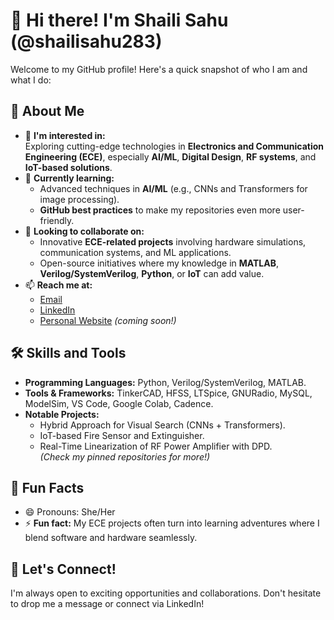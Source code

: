 # 👋 Hi there! I'm Shaili Sahu (@shailisahu283)

Welcome to my GitHub profile! Here's a quick snapshot of who I am and what I do:  

## 🚀 About Me
- 👀 **I'm interested in:**  
  Exploring cutting-edge technologies in **Electronics and Communication Engineering (ECE)**, especially **AI/ML**, **Digital Design**, **RF systems**, and **IoT-based solutions**.  
- 🌱 **Currently learning:**  
  - Advanced techniques in **AI/ML** (e.g., CNNs and Transformers for image processing).  
  - **GitHub best practices** to make my repositories even more user-friendly.  
- 💼 **Looking to collaborate on:**  
  - Innovative **ECE-related projects** involving hardware simulations, communication systems, and ML applications.  
  - Open-source initiatives where my knowledge in **MATLAB**, **Verilog/SystemVerilog**, **Python**, or **IoT** can add value.  
- 📫 **Reach me at:**  
  - [Email](mailto:shailisahu283@example.com)  
  - [LinkedIn](https://www.linkedin.com/in/shailisahu283/)  
  - [Personal Website](https://yourwebsite.com) *(coming soon!)*  

## 🛠️ Skills and Tools
- **Programming Languages:** Python, Verilog/SystemVerilog, MATLAB.  
- **Tools & Frameworks:** TinkerCAD, HFSS, LTSpice, GNURadio, MySQL, ModelSim, VS Code, Google Colab, Cadence.  
- **Notable Projects:**  
  - Hybrid Approach for Visual Search (CNNs + Transformers).  
  - IoT-based Fire Sensor and Extinguisher.  
  - Real-Time Linearization of RF Power Amplifier with DPD.  
  *(Check my pinned repositories for more!)*  

## 🎯 Fun Facts  
- 😄 Pronouns: She/Her  
- ⚡ **Fun fact:** My ECE projects often turn into learning adventures where I blend software and hardware seamlessly.  

## 🌟 Let's Connect!  
I'm always open to exciting opportunities and collaborations. Don't hesitate to drop me a message or connect via LinkedIn!  

<!---
shailisahu283/shailisahu283 is a ✨ special ✨ repository because its `README.md` (this file) appears on your GitHub profile.
You can click the Preview link to take a look at your changes.
--->
